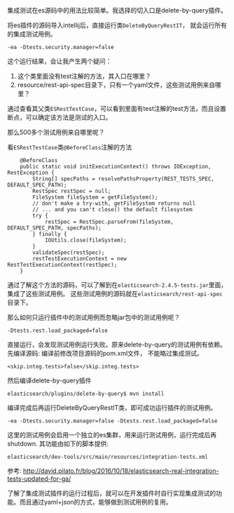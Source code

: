 集成测试在es源码中的用法比较简单。我选择的切入口是delete-by-query插件。

将es插件的源码导入intellij后，直接运行类`DeleteByQueryRestIT`， 就会运行所有的集成测试用例。
```
-ea -Dtests.security.manager=false
```

这个运行结果，会让我产生两个疑问：

1. 这个类里面没有test注解的方法，其入口在哪里？
2. resource/rest-api-spec目录下，只有一个yaml文件，这些测试用例来自哪里？ 

通过查看其父类`ESRestTestCase`，可以看到里面有test注解的test方法，而且设置断点，可以确定该方法是测试的入口。

那么500多个测试用例来自哪里呢？

看`ESRestTestCase`类`@BeforeClass`注解的方法
```
    @BeforeClass
    public static void initExecutionContext() throws IOException, RestException {
        String[] specPaths = resolvePathsProperty(REST_TESTS_SPEC, DEFAULT_SPEC_PATH);
        RestSpec restSpec = null;
        FileSystem fileSystem = getFileSystem();
        // don't make a try-with, getFileSystem returns null
        // ... and you can't close() the default filesystem
        try {
            restSpec = RestSpec.parseFrom(fileSystem, DEFAULT_SPEC_PATH, specPaths);
        } finally {
            IOUtils.close(fileSystem);
        }
        validateSpec(restSpec);
        restTestExecutionContext = new RestTestExecutionContext(restSpec);
    }
```

通过了解这个方法的源码，可以了解到在`elasticsearch-2.4.5-tests.jar`里面，集成了这些测试用例。 
这些测试用例的源码就在`elasticsearch/rest-api-spec`目录下。

那么如何只运行插件中的测试用例而忽略jar包中的测试用例呢？
```
-Dtests.rest.load_packaged=false
```
直接运行，会发现测试用例运行失败。原来delete-by-query的测试用例有依赖。先编译源码:
编译前修改项目源码的pom.xml文件， 不能略过集成测试。
```
<skip.integ.tests>false</skip.integ.tests>
```

然后编译delete-by-query插件
```
elasticsearch/plugins/delete-by-query$ mvn install
```
编译完成后再运行DeleteByQueryRestIT类，即可成功运行插件的测试用例。
```
-ea -Dtests.security.manager=false -Dtests.rest.load_packaged=false
```

这里的测试用例会启用一个独立的es集群，用来运行测试用例，运行完成后再shutdown. 其功能由如下的脚本提供:
```
elasticsearch/dev-tools/src/main/resources/integration-tests.xml

```

参考:
http://david.pilato.fr/blog/2016/10/18/elasticsearch-real-integration-tests-updated-for-ga/


了解了集成测试插件的运行过程后，就可以在开发插件时自行实现集成测试的功能。而且通过yaml+json的方式，能够做到测试用例的复用。






